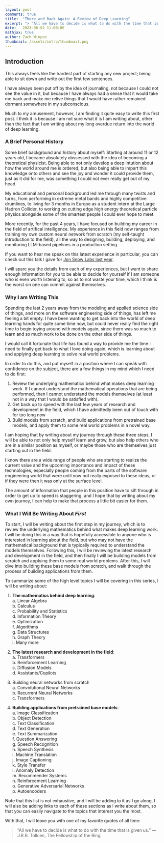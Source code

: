 ```yaml
---
layout: post
comments: true
title:  "There and Back Again: A Review of Deep Learning"
excerpt: "> “All we have to decide is what to do with the time that is given us.” ― J.R.R. Tolkien, The Fellowship of the Ring "
date:   2023-06-02 11:00:00
mathjax: true
author: Zach Wimpee
thumbnail: /assets/intro/thumbnail.png
---
```


## Introduction

This always feels like the hardest part of starting any new project; being able to sit down and write out the first few sentences. 

I have always been put off by the idea of journaling, not because I could not see the value in it, 
but because I have always had a sense that it would take me back and make me relive things that I would have rather
remained dormant somewhere in my subconscious.

Much to my amusement, however, I am finding it quite easy to write this first post. I think it is because I am not
sure what it is I am writing about, other than the fact that I am writing about my long overdue return into the world of deep learning.

### A Brief Personal History
Some brief background and history about myself: Starting at around 11 or 12 years old, I became absolutely obssessed with the idea
of becoming a theoretical physicist. Being able to not only develop a deep intution about how the world around me is ordered, but
also being able to impart this knowledge onto others and see the joy and wonder it could provide them, just as it did for me, was
something I could not ever really get out of my head. 

My educational and personal background led me through many twists and turns, from performing in extreme metal bands and highly competitive drumlines,
to living for 3 months in Europe as a student intern at the Large Hadron Collider, to working on cutting edge high energy theoretical particle physics alongside some of the smartest people I could ever hope to meet.

More recently, for the past 4 years, I have focused on building my career in the field of artifical intelligence. My experience in this field now ranges from training my own custom neural network from scratch (my self-taught introduction to the field), all the way to designing, building, deploying, and monitoring LLM-based pipelines in a production setting.

If you want to hear me speak on this latest experience in particular, you can check out this talk I gave for  [Jon Snow Labs last year](https://www.nlpsummit.org/creating-and-maintaining-pipelines-for-machine-learning-operations/).

I will spare you the details from each of my experiences, but I want to share enough information for you to be able to decide for yourself if I am someone who is even worth listening to, so as to not waste your time, which I think is the worst sin one can commit against themselves. 

### Why I am Writing This
Spending the last 2 years away from the modeling and applied science side of things, and more on the software engineering side of things, has left me feeling a bit empty. I have been wanting to get back into the world of deep learning hands for quite some time now, but could never really find the right time to begin toying around with models again, since there was so much to learn and so much work to be done on the other side of things. 

I would call it fortunate that life has found a way to provide me the time I need to finally get back to what I love doing again, which is learning about and applying deep learning to solve real world problems.

In order to do this, and put myself in a position where I can speak with confidence on the subject, there are a few things in my mind which I need to do first:

1. Review the underlying mathematics behind what makes deep learning work. If I cannot understand the mathematical operations that are being performed, then I cannot understand the models themselves (at least not in a way that I would be satisfied with).
2. Get back up to speed with the last few years of research and development in the field, which I have admittedly been out of touch with for too long now
3. Build models from scratch, and build applications from pretrained base models, and apply them to some real world problems in a novel way.

I am hoping that by writing about my journey through these three steps, I will be able to not only help myself learn and grow, but also help others who are in a similar position as myself, or maybe those who are themselves just starting out in the field. 

I know there are a wide range of people who are starting to realize the current value and the upcoming importance and impact of these technologies, especially people coming from the parts of the software engineering world that were until now not really exposed to these ideas, or if they were then it was only at the surface level.

The amount of information that people in this position have to sift through in order to get up to speed is staggering, and I hope that by writing about my own journey, I can help to make that process a little bit easier for them.


### What I Will Be Writing About *First*
To start, I will be writing about the first step in my journey, which is to review the underlying mathematics behind what makes deep learning work. I will be doing this in a way that is hopefully accessible to anyone who is interested in learning about the field, but who may not have the mathematical background that is typically required to understand the models themselves. 
Following this, I will be reviewing the latest research and development in the field, and then finally I will be building models from scratch and applying them to some real world problems.
After this, I will dive into building these base models from scratch, and walk through the process of building applications from them.

To summarize some of the high level topics I will be covering in this series, I will be writing about:

1. **The mathematics behind deep learning**:\
    a. Linear Algebra\
    b. Calculus\
    c. Probability and Statistics\
    d. Information Theory\
    e. Optimization\
    f. Algorithms\
    g. Data Structures\
    h. Graph Theory\
    i. Many more

2. **The latest research and development in the field**:\
    a. Transformers\
    b. Reinforcement Learning\
    c. Diffusion Models\
    d. Assistants/Copilots

3. Building neural networks from scratch\
    a. Convolutional Neural Networks\
    b. Recurrent Neural Networks\
    c. Transformers

4. **Building applications from pretrained base models**:\
    a. Image Classification\
    b. Object Detection\
    c. Text Classification\
    d. Text Generation\
    e. Text Summarization\
    f. Question Answering\
    g. Speech Recognition\
    h. Speech Synthesis\
    i. Machine Translation\
    j. Image Captioning\
    k. Style Transfer\
    l. Anomaly Detection\
    m. Recommender Systems\
    n. Reinforcement Learning\
    o. Generative Adversarial Networks\
    p. Autoencoders

Note that this list is not exhaustive, and I will be adding to it as I go along. I will also be adding links to each of these sections as I write about them, so that you can easily navigate to the topics that interest you the most.

With that, I will leave you with one of my favorite quotes of all time:
> “All we have to decide is what to do with the time that is given us.” ― J.R.R. Tolkien, The Fellowship of the Ring 